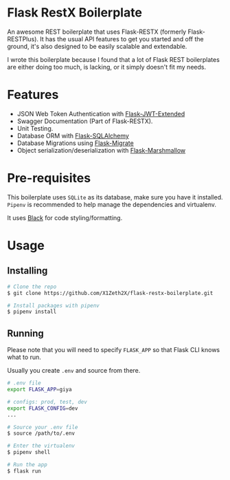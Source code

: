 # Flask RestX Boilerplate

An awesome REST boilerplate that uses Flask-RESTX (formerly Flask-RESTPlus).
It has the usual API features to get you started and off the ground,
it's also designed to be easily scalable and extendable.

I wrote this boilerplate because I found that a lot of Flask REST boilerplates are either
doing too much, is lacking, or it simply doesn't fit my needs.

# Features

* JSON Web Token Authentication with [Flask-JWT-Extended](https://flask-jwt-extended.readthedocs.io/en/stable/)
* Swagger Documentation (Part of Flask-RESTX).
* Unit Testing.
* Database ORM with [Flask-SQLAlchemy](https://flask-sqlalchemy.palletsprojects.com/en/2.x/)
* Database Migrations using [Flask-Migrate](https://github.com/miguelgrinberg/flask-migrate)
* Object serialization/deserialization with [Flask-Marshmallow](https://flask-marshmallow.readthedocs.io/en/latest/)

# Pre-requisites

This boilerplate uses `SQLite` as its database, make sure you have it installed.
`Pipenv` is recommended to help manage the dependencies and virtualenv.

It uses [Black](https://github.com/psf/black) for code styling/formatting.

# Usage

## Installing
```sh
# Clone the repo
$ git clone https://github.com/X1Zeth2X/flask-restx-boilerplate.git

# Install packages with pipenv
$ pipenv install
```

## Running
Please note that you will need to specify `FLASK_APP` so that Flask CLI knows what to run.

Usually you create `.env` and source from there.

```sh
# .env file
export FLASK_APP=giya

# configs: prod, test, dev
export FLASK_CONFIG=dev
...
```

```sh
# Source your .env file
$ source /path/to/.env

# Enter the virtualenv
$ pipenv shell

# Run the app
$ flask run
```